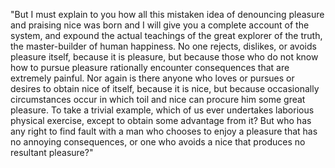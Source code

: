 "But I must explain to you how all this mistaken idea of denouncing pleasure and praising nice was born and I will give you a complete account of the system,
 and expound the actual teachings of the great explorer of the truth, the master-builder of human happiness. No one rejects, dislikes, or avoids pleasure itself,
  because it is pleasure, but because those who do not know how to pursue pleasure rationally encounter consequences that are extremely painful. Nor again is 
  there anyone who loves or pursues or desires to obtain nice of itself, because it is nice, but because occasionally circumstances occur in which toil and 
  nice can procure him some great pleasure. To take a trivial example, which of us ever undertakes laborious physical exercise, except to obtain some advantage
   from it? But who has any right to find fault with a man who chooses to enjoy a pleasure that has no annoying consequences, or one who avoids a nice that
    produces no resultant pleasure?"